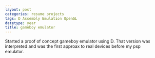 ```yaml
---
layout: post
categories: resume projects
tags: D Assembly Emulation OpenGL
datetype: year
title: gameboy emulator
---
```


Started a proof of concept gameboy emulator using D. That version was interpreted and was the first approax to real devices before my psp emulator.
